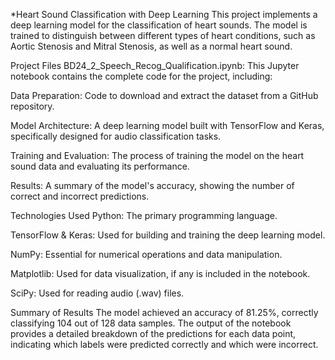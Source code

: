 *Heart Sound Classification with Deep Learning
This project implements a deep learning model for the classification of heart sounds. The model is trained to distinguish between different types of heart conditions, such as Aortic Stenosis and Mitral Stenosis, as well as a normal heart sound.

Project Files
BD24_2_Speech_Recog_Qualification.ipynb: This Jupyter notebook contains the complete code for the project, including:

Data Preparation: Code to download and extract the dataset from a GitHub repository.

Model Architecture: A deep learning model built with TensorFlow and Keras, specifically designed for audio classification tasks.

Training and Evaluation: The process of training the model on the heart sound data and evaluating its performance.

Results: A summary of the model's accuracy, showing the number of correct and incorrect predictions.

Technologies Used
Python: The primary programming language.

TensorFlow & Keras: Used for building and training the deep learning model.

NumPy: Essential for numerical operations and data manipulation.

Matplotlib: Used for data visualization, if any is included in the notebook.

SciPy: Used for reading audio (.wav) files.

Summary of Results
The model achieved an accuracy of 81.25%, correctly classifying 104 out of 128 data samples. The output of the notebook provides a detailed breakdown of the predictions for each data point, indicating which labels were predicted correctly and which were incorrect.
